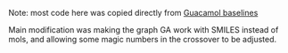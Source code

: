 Note: most code here was copied directly from [Guacamol baselines](https://github.com/BenevolentAI/guacamol_baselines)

Main modification was making the graph GA work with SMILES instead of mols,
and allowing some magic numbers in the crossover to be adjusted.

